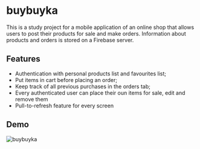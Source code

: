 # buybuyka

This is a study project for a mobile application of an online shop that allows users to post their products for sale and make orders. Information about products and orders is stored on a Firebase server.

## Features
- Authentication with personal products list and favourites list;
- Put items in cart before placing an order;
- Keep track of all previous purchases in the orders tab;
- Every authenticated user can place their oun items for sale, edit and remove them
- Pull-to-refresh feature for every screen

## Demo
![buybuyka](https://github.com/Damovetsky/buybuyka/assets/124775284/62705fd0-131e-481f-bba2-cf26965423ee)
